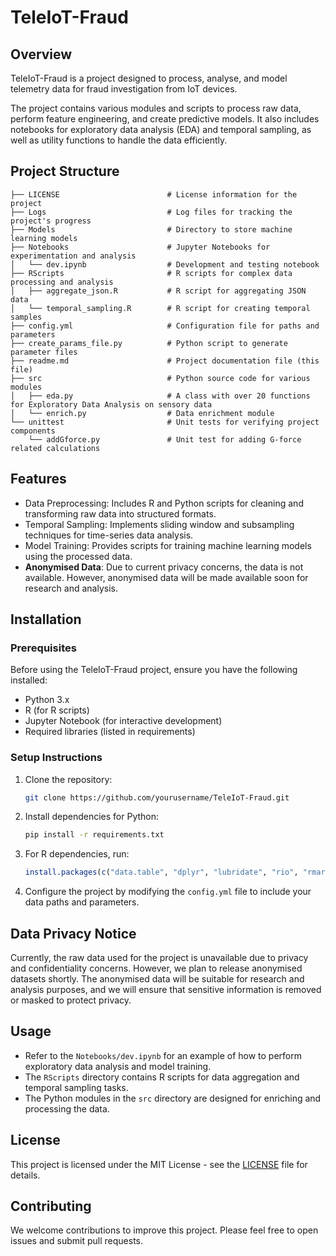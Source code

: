 
# TeleIoT-Fraud

## Overview
TeleIoT-Fraud is a project designed to process, analyse, and model telemetry data for fraud investigation from IoT devices.

The project contains various modules and scripts to process raw data, perform feature engineering, and create predictive models. It also includes notebooks for exploratory data analysis (EDA) and temporal sampling, as well as utility functions to handle the data efficiently.

## Project Structure

```
├── LICENSE                        # License information for the project
├── Logs                           # Log files for tracking the project's progress
├── Models                         # Directory to store machine learning models
├── Notebooks                      # Jupyter Notebooks for experimentation and analysis
│   └── dev.ipynb                  # Development and testing notebook
├── RScripts                       # R scripts for complex data processing and analysis
│   ├── aggregate_json.R           # R script for aggregating JSON data
│   └── temporal_sampling.R        # R script for creating temporal samples
├── config.yml                     # Configuration file for paths and parameters
├── create_params_file.py          # Python script to generate parameter files
├── readme.md                      # Project documentation file (this file)
├── src                            # Python source code for various modules
│   ├── eda.py                     # A class with over 20 functions for Exploratory Data Analysis on sensory data
│   └── enrich.py                  # Data enrichment module
└── unittest                       # Unit tests for verifying project components
    └── addGforce.py               # Unit test for adding G-force related calculations
```

## Features
- Data Preprocessing: Includes R and Python scripts for cleaning and transforming raw data into structured formats.
- Temporal Sampling: Implements sliding window and subsampling techniques for time-series data analysis.
- Model Training: Provides scripts for training machine learning models using the processed data.
- **Anonymised Data**: Due to current privacy concerns, the data is not available. However, anonymised data will be made available soon for research and analysis.

## Installation

### Prerequisites
Before using the TeleIoT-Fraud project, ensure you have the following installed:
- Python 3.x
- R (for R scripts)
- Jupyter Notebook (for interactive development)
- Required libraries (listed in requirements)

### Setup Instructions

1. Clone the repository:
    ```bash
    git clone https://github.com/yourusername/TeleIoT-Fraud.git
    ```

2. Install dependencies for Python:
    ```bash
    pip install -r requirements.txt
    ```

3. For R dependencies, run:
    ```R
    install.packages(c("data.table", "dplyr", "lubridate", "rio", "rmarkdown", "yaml"))
    ```

4. Configure the project by modifying the `config.yml` file to include your data paths and parameters.

## Data Privacy Notice
Currently, the raw data used for the project is unavailable due to privacy and confidentiality concerns. However, we plan to release anonymised datasets shortly. The anonymised data will be suitable for research and analysis purposes, and we will ensure that sensitive information is removed or masked to protect privacy.

## Usage
- Refer to the `Notebooks/dev.ipynb` for an example of how to perform exploratory data analysis and model training.
- The `RScripts` directory contains R scripts for data aggregation and temporal sampling tasks.
- The Python modules in the `src` directory are designed for enriching and processing the data.

## License
This project is licensed under the MIT License - see the [LICENSE](./LICENSE) file for details.

## Contributing
We welcome contributions to improve this project. Please feel free to open issues and submit pull requests.
